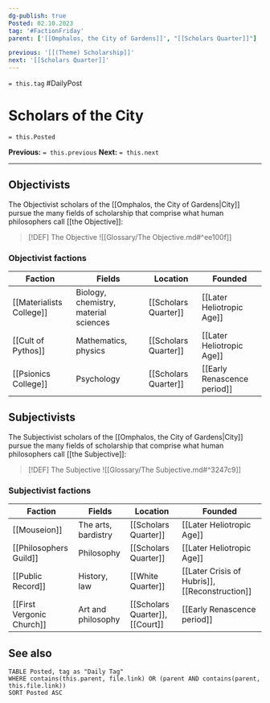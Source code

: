 ```yaml
---
dg-publish: true
Posted: 02.10.2023
tag: '#FactionFriday'
parent: ['[[Omphalos, the City of Gardens]]', "[[Scholars Quarter]]"]

previous: '[[(Theme) Scholarship]]'
next: '[[Scholars Quarter]]'
---
```

`= this.tag` #DailyPost
# Scholars of the City
`= this.Posted`

**Previous:** `= this.previous`
**Next:** `= this.next`

---

## Objectivists

The Objectivist scholars of the [[Omphalos, the City of Gardens|City]] pursue the many fields of scholarship that comprise what human philosophers call [[the Objective]]:

> [!DEF] The Objective
> ![[Glossary/The Objective.md#^ee100f]]

### Objectivist factions

| Faction                  | Fields                                | Location             | Founded                     |
| ------------------------ | ------------------------------------- | -------------------- | --------------------------- |
| [[Materialists College]] | Biology, chemistry, material sciences | [[Scholars Quarter]] | [[Later Heliotropic Age]]   |
| [[Cult of Pythos]]       | Mathematics, physics                  | [[Scholars Quarter]] | [[Later Heliotropic Age]]   |
| [[Psionics College]]     | Psychology                            | [[Scholars Quarter]] | [[Early Renascence period]] |

## Subjectivists

The Subjectivist scholars of the [[Omphalos, the City of Gardens|City]] pursue the many fields of scholarship that comprise what human philosophers call [[the Subjective]]:

> [!DEF] The Subjective
> ![[Glossary/The Subjective.md#^3247c9]]

### Subjectivist factions

| Faction                | Fields              | Location             | Founded                                        |
| ---------------------- | ------------------- | -------------------- | ---------------------------------------------- |
| [[Mouseion]]           | The arts, bardistry | [[Scholars Quarter]] | [[Later Heliotropic Age]]                      |
| [[Philosophers Guild]] | Philosophy          | [[Scholars Quarter]] | [[Later Heliotropic Age]]                      |
| [[Public Record]]      | History, law        | [[White Quarter]]    | [[Later Crisis of Hubris]], [[Reconstruction]] |
| [[First Vergonic Church]] | Art and philosophy | [[Scholars Quarter]], [[Court]] | [[Early Renascence period]] |

## See also
```dataview
TABLE Posted, tag as "Daily Tag"
WHERE contains(this.parent, file.link) OR (parent AND contains(parent, this.file.link))
SORT Posted ASC
```